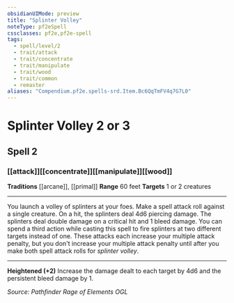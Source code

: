 ```yaml
---
obsidianUIMode: preview
title: "Splinter Volley"
noteType: pf2eSpell
cssclasses: pf2e,pf2e-spell
tags:
  - spell/level/2
  - trait/attack
  - trait/concentrate
  - trait/manipulate
  - trait/wood
  - trait/common
  - remaster
aliases: "Compendium.pf2e.spells-srd.Item.Bc6QqTmFV4q7G7L0" 
---
```

# Splinter Volley  2 or 3  
## Spell 2
### [[attack]][[concentrate]][[manipulate]][[wood]]
**Traditions** [[arcane]], [[primal]]
**Range** 60 feet
**Targets** 1 or 2 creatures
* * * 
You launch a volley of splinters at your foes. Make a spell attack roll against a single creature. On a hit, the splinters deal 4d6 piercing damage. The splinters deal double damage on a critical hit and 1 bleed damage. You can spend a third action while casting this spell to fire splinters at two different targets instead of one. These attacks each increase your multiple attack penalty, but you don't increase your multiple attack penalty until after you make both spell attack rolls for _splinter volley_.

* * *

**Heightened (+2)** Increase the damage dealt to each target by 4d6 and the persistent bleed damage by 1.

*Source: Pathfinder Rage of Elements*
*OGL*